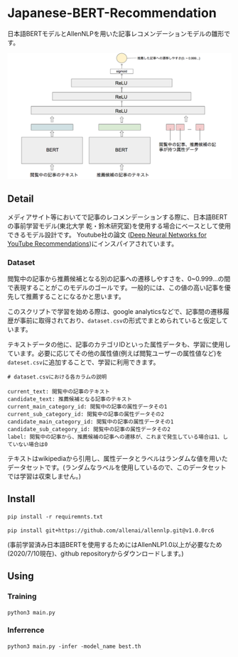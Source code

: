 # Japanese-BERT-Recommendation
日本語BERTモデルとAllenNLPを用いた記事レコメンデーションモデルの雛形です。


![model_image](https://github.com/onozeam/Japanese-BERT-Recommendation/blob/master/model_overview.png)

## Detail
メディアサイト等においてで記事のレコメンデーションする際に、日本語BERTの事前学習モデル(東北大学 乾・鈴木研究室)を使用する場合にベースとして使用できるモデル設計です。
Youtube社の論文 ([Deep Neural Networks for YouTube Recommendations](https://static.googleusercontent.com/media/research.google.com/ja//pubs/archive/45530.pdf))にインスパイアされています。

### Dataset
閲覧中の記事から推薦候補となる別の記事への遷移しやすさを、0~0.999...の間で表現することがこのモデルのゴールです。一般的には、この値の高い記事を優先して推薦することになるかと思います。

このスクリプトで学習を始める際は、google analyticsなどで、記事間の遷移履歴が事前に取得されており、`dataset.csv`の形式でまとめられていると仮定しています。

テキストデータの他に、記事のカテゴリIDといった属性データも、学習に使用しています。必要に応じてその他の属性値(例えば閲覧ユーザーの属性値など)を`dateset.csv`に追加することで、学習に利用できます。
```
# dataset.csvにおける各カラムの説明

current_text: 閲覧中の記事のテキスト
candidate_text: 推薦候補となる記事のテキスト
current_main_category_id: 閲覧中の記事の属性データその1
current_sub_category_id: 閲覧中の記事の属性データその2
candidate_main_category_id: 閲覧中の記事の属性データその1
candidate_sub_category_id: 閲覧中の記事の属性データその2
label: 閲覧中の記事から、推薦候補の記事への遷移が、これまで発生している場合は1、していない場合は0
```

テキストはwikipediaから引用し、属性データとラベルはランダムな値を用いたデータセットです。(ランダムなラベルを使用しているので、このデータセットでは学習は収束しません。)

## Install
`pip install -r requiremnts.txt`


`pip install git+https://github.com/allenai/allennlp.git@v1.0.0rc6` 


(事前学習済み日本語BERTを使用するためにはAllenNLP1.0以上が必要なため(2020/7/10現在)、github repositoryからダウンロードします。)


## Using
### Training
`python3 main.py`
### Inferrence
`python3 main.py -infer -model_name best.th`
